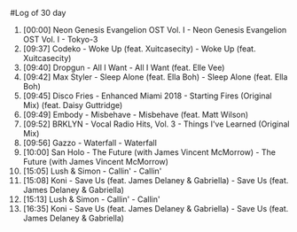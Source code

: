 #Log of 30 day

1. [00:00] Neon Genesis Evangelion OST Vol. I - Neon Genesis Evangelion OST Vol. I - Tokyo-3
1. [09:37] Codeko - Woke Up (feat. Xuitcasecity) - Woke Up (feat. Xuitcasecity)
1. [09:40] Dropgun - All I Want - All I Want (feat. Elle Vee)
1. [09:42] Max Styler - Sleep Alone (feat. Ella Boh) - Sleep Alone (feat. Ella Boh)
1. [09:45] Disco Fries - Enhanced Miami 2018 - Starting Fires (Original Mix) (feat. Daisy Guttridge)
1. [09:49] Embody - Misbehave - Misbehave (feat. Matt Wilson)
1. [09:52] BRKLYN - Vocal Radio Hits, Vol. 3 - Things I've Learned (Original Mix)
1. [09:56] Gazzo - Waterfall - Waterfall
1. [10:00] San Holo - The Future (with James Vincent McMorrow) - The Future (with James Vincent McMorrow)
1. [15:05] Lush & Simon - Callin' - Callin'
1. [15:08] Koni - Save Us (feat. James Delaney & Gabriella) - Save Us (feat. James Delaney & Gabriella)
1. [15:13] Lush & Simon - Callin' - Callin'
1. [16:35] Koni - Save Us (feat. James Delaney & Gabriella) - Save Us (feat. James Delaney & Gabriella)
